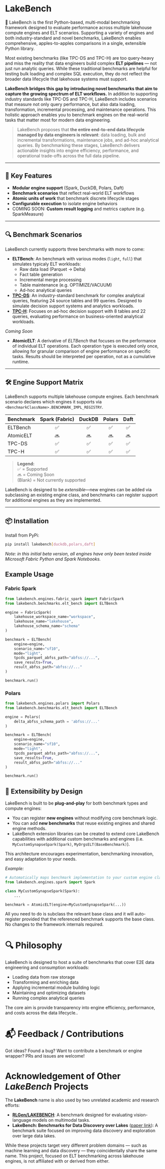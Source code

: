 # LakeBench

🌊 LakeBench is the first Python-based, multi-modal benchmarking framework designed to evaluate performance across multiple lakehouse compute engines and ELT scenarios. Supporting a variety of engines and both industry-standard and novel benchmarks, LakeBench enables comprehensive, apples-to-apples comparisons in a single, extensible Python library.

Most existing benchmarks (like TPC-DS and TPC-H) are too query-heavy and miss the reality that data engineers build complex **ELT pipelines** — not just run analytic queries. While these traditional benchmarks are helpful for testing bulk loading and complex SQL execution, they do not reflect the broader data lifecycle that lakehouse systems must support.

**LakeBench bridges this gap by introducing novel benchmarks that aim to capture the growing spectrum of ELT workflows.** In addition to supporting industry standards like TPC-DS and TPC-H, LakeBench includes scenarios that measure not only query performance, but also data loading, transformation, incremental processing, and maintenance operations. This holistic approach enables you to benchmark engines on the real-world tasks that matter most for modern data engineering.

> LakeBench proposes that **the entire end-to-end data lifecycle managed by data engineers is relevant**: data loading, bulk and incremental transformations, maintenance jobs, and ad-hoc analytical queries. By benchmarking these stages, LakeBench delivers actionable insights into engine efficiency, performance, and operational trade-offs across the full data pipeline.

---

## 🧱 Key Features

- **Modular engine support** (Spark, DuckDB, Polars, Daft)
- **Benchmark scenarios** that reflect real-world ELT workflows
- **Atomic units of work** that benchmark discrete lifecycle stages
- **Configurable execution** to isolate engine behaviors
- COMING SOON: **Custom result logging** and metrics capture (e.g. SparkMeasure)

---

## 🔍 Benchmark Scenarios

LakeBench currently supports three benchmarks with more to come:

- **ELTBench**: An benchmark with various modes (`light`, `full`) that simulates typicaly ELT workloads:
  - Raw data load (Parquet → Delta)
  - Fact table generation
  - Incremental merge processing
  - Table maintenance (e.g. OPTIMIZE/VACUUM)
  - Ad-hoc analytical queries
- **[TPC-DS](https://www.tpc.org/tpcds/)**: An industry-standard benchmark for complex analytical queries, featuring 24 source tables and 99 queries. Designed to simulate decision support systems and analytics workloads.
- **[TPC-H](https://www.tpc.org/tpch/)**: Focuses on ad-hoc decision support with 8 tables and 22 queries, evaluating performance on business-oriented analytical workloads.

_Coming Soon_
- **AtomicELT**: A derivative of _ELTBench_ that focuses on the performance of individual ELT operations. Each operation type is executed only once, allowing for granular comparison of engine performance on specific tasks. Results should be interpreted per operation, not as a cumulative runtime.

---

## 🛠️ Engine Support Matrix

LakeBench supports multiple lakehouse compute engines. Each benchmark scenario declares which engines it supports via `<BenchmarkClassName>.BENCHMARK_IMPL_REGISTRY`.

| Benchmark   | Spark (Fabric) | DuckDB | Polars | Daft |
|-------------|:--------------:|:------:|:------:|:----:|
| ELTBench    |      ✅        |   ✅   |   ✅   |  ✅  |
| AtomicELT   |      🔜        |   🔜   |   🔜   |  🔜  |
| TPC-DS      |      ✅        |   ✅   |   ✅   |  ✅  |
| TPC-H       |      ✅        |   ✅   |   ✅   |  ✅  |

> **Legend:**  
> ✅ = Supported  
> 🔜 = Coming Soon  
> (Blank) = Not currently supported 

LakeBench is designed to be _extensible_—new engines can be added via subclassing an existing engine class, and benchmarks can register support for additional engines as they are implemented.

---

## 📦 Installation

Install from PyPi:

```bash
pip install lakebench[duckdb,polars,daft]
```

_Note: in this initial beta version, all engines have only been tested inside Microsoft Fabric Python and Spark Notebooks._

## Example Usage

### Fabric Spark
```python
from lakebench.engines.fabric_spark import FabricSpark
from lakebench.benchmarks.elt_bench import ELTBench

engine = FabricSpark(
    lakehouse_workspace_name="workspace",
    lakehouse_name="lakehouse",
    lakehouse_schema_name="schema"
)

benchmark = ELTBench(
    engine=engine,
    scenario_name="sf10",
    mode="light",
    tpcds_parquet_abfss_path="abfss://...",
    save_results=True,
    result_abfss_path="abfss://..."
)

benchmark.run()
```

### Polars
```python
from lakebench.engines.polars import Polars
from lakebench.benchmarks.elt_bench import ELTBench

engine = Polars( 
    delta_abfss_schema_path = 'abfss://...'
)

benchmark = ELTBench(
    engine=engine,
    scenario_name="sf10",
    mode="light",
    tpcds_parquet_abfss_path="abfss://...",
    save_results=True,
    result_abfss_path="abfss://..."
)

benchmark.run()
```

## 🔌 Extensibility by Design

LakeBench is built to be **plug-and-play** for both benchmark types and compute engines:

- You can register **new engines** without modifying core benchmark logic.
- You can add **new benchmarks** that reuse existing engines and shared engine methods.
- LakeBench extension libraries can be created to extend core LakeBench capabilities with additional custom benchmarks and engines (i.e. `MyCustomSynapseSpark(Spark)`, `MyOrgsELT(BaseBenchmark)`).

This architecture encourages experimentation, benchmarking innovation, and easy adaptation to your needs.

_Example:_
```python
# Automatically maps benchmark implementation to your custom engine class
from lakebench.engines.spark import Spark

class MyCustomSynapseSpark(Spark):
    ...

benchmark = AtomicELT(engine=MyCustomSynapseSpark(...))
```
All you need to do is subclass the relevant base class and it will auto-register provided that the referenced benchmark supports the base class. No changes to the framework internals required.

# 🔍 Philosophy
LakeBench is designed to host a suite of benchmarks that cover E2E data engineering and consumption workloads:
- Loading data from raw storage
- Transforming and enriching data
- Applying incremental module building logic
- Maintaining and optimizing datasets
- Running complex analytical queries

The core aim is provide transparency into engine efficiency, performance, and costs across the data lifecycle..

# 📬 Feedback / Contributions
Got ideas? Found a bug? Want to contribute a benchmark or engine wrapper? PRs and issues are welcome!


# Acknowledgement of Other _LakeBench_ Projects
The **LakeBench** name is also used by two unrelated academic and research efforts:
- **[RLGen/LAKEBENCH](https://github.com/RLGen/LAKEBENCH)**: A benchmark designed for evaluating vision-language models on multimodal tasks.
- **LakeBench: Benchmarks for Data Discovery over Lakes** ([paper link](https://www.catalyzex.com/paper/lakebench-benchmarks-for-data-discovery-over)):
    A benchmark suite focused on improving data discovery and exploration over large data lakes.

While these projects target very different problem domains — such as machine learning and data discovery — they coincidentally share the same name. This project, focused on ELT benchmarking across lakehouse engines, is not affiliated with or derived from either.